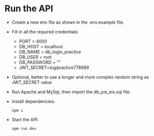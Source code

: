 # Run the API

- Create a new env file as shown in the .env.example file.

- Fill in all the required credentials:

  - PORT = 4000
  - DB_HOST = localhost
  - DB_NAME = db_login_practice
  - DB_USER = root
  - DB_PASSWORD = ""
  - JWT_SECRET=logipractice778989

- Optional, better to use a longer and more complex random string as JWT_SECRET value

- Run Apache and MySql, then import the db_psi_eis.sql file.

- Install dependencies:

  ```
  npm i
  ```

- Start the API:
  ```
  npm run dev
  ```
